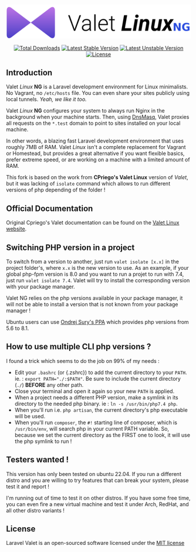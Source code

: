 <p align="center"><img src="valet-linux-ng.png"></p>

<p align="center">
<a href="https://packagist.org/packages/adesin-fr/valet-linux-ng"><img src="https://poser.pugx.org/cpriego/valet-linux/downloads.svg" alt="Total Downloads"></a>
<a href="https://packagist.org/packages/adesin-fr/valet-linux-ng"><img src="https://poser.pugx.org/cpriego/valet-linux/v/stable.svg" alt="Latest Stable Version"></a>
<a href="https://packagist.org/packages/adesin-fr/valet-linux-ng"><img src="https://poser.pugx.org/cpriego/valet-linux/v/unstable.svg" alt="Latest Unstable Version"></a>
<a href="https://packagist.org/packages/adesin-fr/valet-linux-ng"><img src="https://poser.pugx.org/cpriego/valet-linux/license.svg" alt="License"></a>
</p>

## Introduction

Valet *Linux* **NG** is a Laravel development environment for Linux minimalists. No Vagrant, no `/etc/hosts` file. You can even share your sites publicly using local tunnels. _Yeah, we like it too._

Valet *Linux* **NG** configures your system to always run Nginx in the background when your machine starts. Then, using [DnsMasq](https://en.wikipedia.org/wiki/Dnsmasq), Valet proxies all requests on the `*.test` domain to point to sites installed on your local machine.

In other words, a blazing fast Laravel development environment that uses roughly 7MB of RAM. Valet *Linux* isn't a complete replacement for Vagrant or Homestead, but provides a great alternative if you want flexible basics, prefer extreme speed, or are working on a machine with a limited amount of RAM.

This fork is based on the work from **CPriego's Valet Linux** version of *Valet*, but it was lacking of `isolate` command which allows to run different versions of php depending of the folder ! 

## Official Documentation

Original Cpriego's Valet documentation can be found on the [Valet Linux website](https://cpriego.github.io/valet-linux/).

## Switching PHP version in a project

To switch from a version to another, just run `valet isolate [x.x]` in the project folder's, where `x.x` is the new version to use.
As an example, if your global php-fpm version is 8.0 and you want to run a projet to run with 7.4, just run `valet isolate 7.4`. Valet will try to install the corresponding version with your package manager.   

Valet NG relies on the php versions available in your package manager, it will not be able to install a version that is not known from your package manager !

Ubuntu users can use [Ondrej Sury's PPA](https://launchpad.net/~ondrej/+archive/ubuntu/php/) which provides php versions from 5.6 to 8.1. 

## How to use multiple CLI php versions ?

I found a trick which seems to do the job on 99% of my needs : 
* Edit your `.bashrc` (or {.zshrc}) to add the current directory to your `PATH`. ie. : `export PATH="./:$PATH"`. Be sure to include the current directory (`./`) **BEFORE** any other path.
* Close your terminal and open it again so your new `PATH` is applied.
* When a project needs a different PHP version, make a symlink in its directory to the needed php binary. ie : `ln -s /usr/bin/php7.4 php`.
* When you'll run i.e. `php artisan`, the current directory's php executable will be used.
* When you'll run `composer`, the `#!` starting line of composer, which is `/usr/bin/env`, will search php in your current PATH variable. So, because we set the current directory as the FIRST one to look, it will use the php symlink to run !  

## Testers wanted !

This version has only been tested on ubuntu 22.04. If you run a different distro and you are willing to try features that can break your system, please test it and report !

I'm running out of time to test it on other distros. If you have some free time, you can even fire a new virtual machine and test it under Arch, RedHat, and all other distro variants !

## License

Laravel Valet is an open-sourced software licensed under the [MIT license](http://opensource.org/licenses/MIT)
